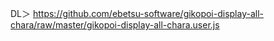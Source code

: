 DL＞
https://github.com/ebetsu-software/gikopoi-display-all-chara/raw/master/gikopoi-display-all-chara.user.js
